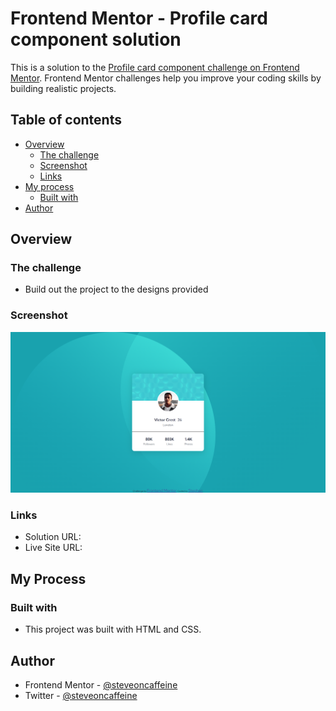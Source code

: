 # Frontend Mentor - Profile card component solution

This is a solution to the [Profile card component challenge on Frontend Mentor](https://www.frontendmentor.io/challenges/profile-card-component-cfArpWshJ). Frontend Mentor challenges help you improve your coding skills by building realistic projects. 

## Table of contents

- [Overview](#overview)
  - [The challenge](#the-challenge)
  - [Screenshot](#screenshot)
  - [Links](#links)
- [My process](#my-process)
  - [Built with](#built-with)
- [Author](#author)


## Overview

### The challenge

- Build out the project to the designs provided

### Screenshot

![Webpage Screenshot](./screenshot.png)

### Links

- Solution URL: [](https://github.com/steveoncaffeine/profile-card-component)
- Live Site URL: [](https://steveoncaffeine.github.io/profile-card-component)

## My Process

### Built with

- This project was built with HTML and CSS.

## Author
- Frontend Mentor - [@steveoncaffeine](https://www.frontendmentor.io/profile/steveoncaffeine)
- Twitter - [@steveoncaffeine](https://www.twitter.com/steveoncaffeine)

